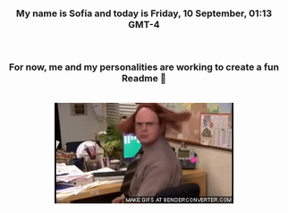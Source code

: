 


<div align="center">
<h3 >My name is Sofia and today is Friday, 10 September, 01:13 GMT-4</h3><br>
<h3 >For now, me and my personalities are working to create a fun Readme 👋
</h3><br>
<img src='img/dwight.gif' alt='working...'/>
</div>
